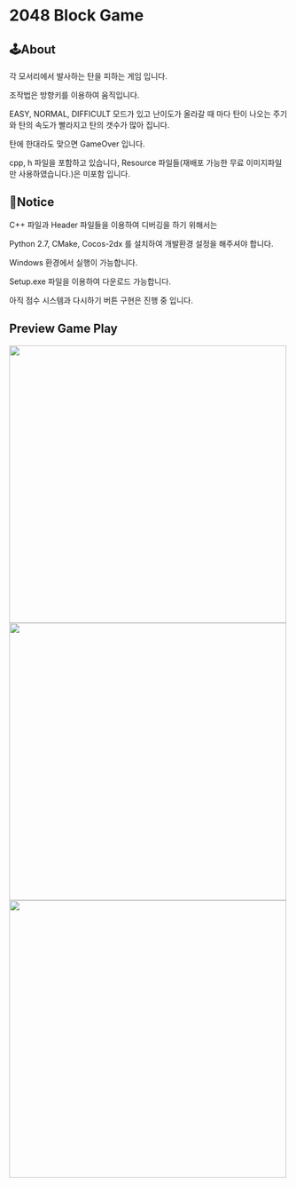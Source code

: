 # 2048 Block Game

## 🕹About

각 모서리에서 발사하는 탄을 피하는 게임 입니다.

조작법은 방향키를 이용하여 움직입니다.

EASY, NORMAL, DIFFICULT 모드가 있고 난이도가 올라갈 때 마다 탄이 나오는 주기와 탄의 속도가 빨라지고 탄의 갯수가 많아 집니다.

탄에 한대라도 맞으면 GameOver 입니다.

cpp, h 파일을 포함하고 있습니다, Resource 파일들(재배포 가능한 무료 이미지파일만 사용하였습니다.)은 미포함 입니다.

## 📢Notice

C++ 파일과 Header 파일들을 이용하여 디버깅을 하기 위해서는

Python 2.7, CMake, Cocos-2dx 를 설치하여 개발환경 설정을 해주셔야 합니다.

Windows 환경에서 실행이 가능합니다.

Setup.exe 파일을 이용하여 다운로드 가능합니다.

아직 점수 시스템과 다시하기 버튼 구현은 진행 중 입니다.

## Preview Game Play

<div class="img-txt-wrap">
    <div class="img-wrap">
        <img width="500"  src="https://user-images.githubusercontent.com/83346490/141977004-51dd928d-9452-4a5e-81a8-670d9380d3c9.png"/>
    </div>
    <div class="img-wrap">
        <img width="500" src="https://user-images.githubusercontent.com/83346490/141977067-6c16daee-3267-4a3e-9507-4107272927d5.png"/>
    </div>
    <div class="img-wrap">
        <img width="500" src="https://user-images.githubusercontent.com/83346490/141977102-d4680eaa-61bd-427c-989a-c9def09a54d8.png"/>
    </div>
</div>

